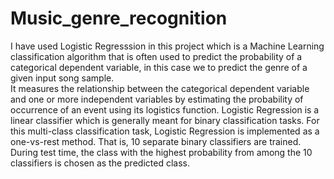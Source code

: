 # Music_genre_recognition

I have used Logistic Regresssion in this project which is a Machine Learning classification algorithm that is often used to predict the probability of a categorical dependent variable, in this case we to predict the genre of a given input song sample. <br>
It measures the relationship between the categorical dependent variable and one or more independent variables by estimating the probability of occurrence of an event using its logistics function. Logistic Regression is a linear classifier which is generally meant for binary classification tasks. For this multi-class classification task, Logistic Regression is implemented as a one-vs-rest method. That is, 10 separate binary classifiers are trained. During test time, the class with the highest probability from among the 10 classifiers is chosen as the predicted class.

